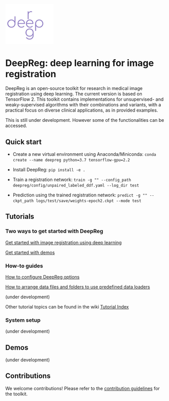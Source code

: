 <img src="./deepreg_logo_purple.svg" alt="deepreg_logo" title="DeepReg" width="150" />

# DeepReg: deep learning for image registration

DeepReg is an open-source toolkit for research in medical image registration using deep learning. The current version is based on TensorFlow 2. This toolkit contains implementations for unsupervised- and weaky-supervised algorithms with their combinations and variants, with a practical focus on diverse clinical applications, as in provided examples.

This is still under development. However some of the functionalities can be accessed.

## Quick start

- Create a new virtual environment using Anaconda/Miniconda:
  `conda create --name deepreg python=3.7 tensorflow-gpu=2.2`

- Install DeepReg:
  `pip install -e .`

- Train a registration network:
  `train -g "" --config_path deepreg/config/unpaired_labeled_ddf.yaml --log_dir test`

- Prediction using the trained registration network:
  `predict -g "" --ckpt_path logs/test/save/weights-epoch2.ckpt --mode test`

## Tutorials

### Two ways to get started with DeepReg

[Get started with image registration using deep learning](./tutorials/registration.md)

[Get started with demos](./tutorials/demo.md)

### How-to guides

[How to configure DeepReg options](./tutorials/configurations.md)

[How to arrange data files and folders to use predefined data loaders](./tutorials/predefined_loader.md)

(under development)

Other tutorial topics can be found in the wiki [Tutorial Index](https://github.com/ucl-candi/DeepReg/wiki/Tutorial-Index)

### System setup

(under development)

## Demos

(under development)

## Contributions

We welcome contributions! Please refer to the [contribution guidelines](./docs/CONTRIBUTING.md) for the toolkit.
